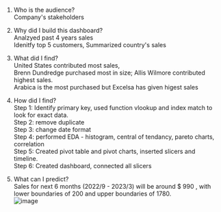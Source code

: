 1. Who is the audience?			
Company's stakeholders 			
			
2. Why did I build this dashboard?			
Analzyed past 4 years sales			
Idenitfy top 5 customers, Summarized country's sales			
			
			
3. What did I find?			
United States contributed most sales, 			
Brenn Dundredge purchased most in size; Allis Wilmore contributed highest sales. 			
Arabica is the most purchased but Excelsa has given higest sales			
			
4. How did I find?			
Step 1:	Identify primary key, used function vlookup and index match to look for exact data.		
Step 2:	remove duplicate		
Step 3: change date format 		
Step 4:	performed EDA - histogram, central of tendancy, pareto charts, correlation		
Step 5:	Created pivot table and pivot charts, inserted slicers and timeline.		
Step 6: Created dashboard, connected all slicers		
			
5. What can I predict?			
Sales for next 6 months (2022/9 - 2023/3) will be around $ 990 , with lower boundaries of 200 and upper boundaries of 1780.			
![image](https://github.com/JERR311/Excel_project_coffee_order/assets/108166291/b4f06993-110a-4cfb-ab50-b9cbe6a2467c)
